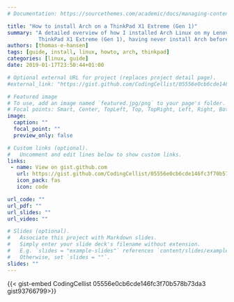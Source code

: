 ```yaml
---
# Documentation: https://sourcethemes.com/academic/docs/managing-content/

title: "How to install Arch on a ThinkPad X1 Extreme (Gen 1)"
summary: "A detailed overview of how I installed Arch Linux on my Lenovo
          ThinkPad X1 Extreme (Gen 1), having never install Arch before."
authors: [thomas-e-hansen]
tags: [guide, install, linux, howto, arch, thinkpad]
categories: [linux, guide]
date: 2019-01-17T23:50:44+01:00

# Optional external URL for project (replaces project detail page).
#external_link: "https://gist.github.com/CodingCellist/05556e0cb6cde146fc3f70b578b73da3"

# Featured image
# To use, add an image named `featured.jpg/png` to your page's folder.
# Focal points: Smart, Center, TopLeft, Top, TopRight, Left, Right, BottomLeft, Bottom, BottomRight.
image:
  caption: ""
  focal_point: ""
  preview_only: false

# Custom links (optional).
#   Uncomment and edit lines below to show custom links.
links:
 - name: View on gist.github.com
   url: https://gist.github.com/CodingCellist/05556e0cb6cde146fc3f70b578b73da3
   icon_pack: fas
   icon: code

url_code: ""
url_pdf: ""
url_slides: ""
url_video: ""

# Slides (optional).
#   Associate this project with Markdown slides.
#   Simply enter your slide deck's filename without extension.
#   E.g. `slides = "example-slides"` references `content/slides/example-slides.md`.
#   Otherwise, set `slides = ""`.
slides: ""
---
```

{{< gist-embed CodingCellist 05556e0cb6cde146fc3f70b578b73da3 gist93766799>}}

